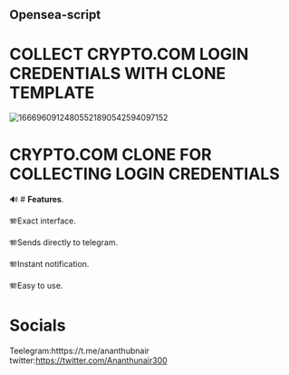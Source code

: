 ## Opensea-script

# COLLECT CRYPTO.COM LOGIN CREDENTIALS WITH CLONE TEMPLATE
![16669609124805521890542594097152](https://user-images.githubusercontent.com/58980983/198589481-715133dd-c18d-404e-b6bb-3aff07edf995.png)


# **CRYPTO.COM CLONE FOR COLLECTING LOGIN CREDENTIALS**

:loud_sound: # **Features**.

:accordion:Exact interface.

:accordion:Sends directly to telegram.

:accordion:Instant notification.

:accordion:Easy to use.

# **Socials**
Teelegram:htttps://t.me/ananthubnair
twitter:https://twitter.com/Ananthunair300
